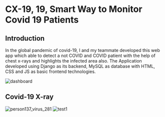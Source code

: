 # CX-19, 19, Smart Way to Monitor Covid 19 Patients

## Introduction
In the global pandemic of covid-19, I and my teammate developed this web app which able to detect a not COVID and COVID patient with the help of chest x-rays and highlights the infected area also. The Application developed using Django as its backend, MySQL as database with HTML, CSS and JS as basic frontend technologies.

![dashboard](https://user-images.githubusercontent.com/48233397/93010882-a6d03900-f5ae-11ea-9717-0f7f48603356.PNG)

## Covid-19 X-ray
![person137_virus_281](https://user-images.githubusercontent.com/48233397/93010907-e434c680-f5ae-11ea-99fe-bfa8796efe3e.jpeg)
![test1](https://user-images.githubusercontent.com/48233397/93010915-10e8de00-f5af-11ea-9968-bc1e17231e29.png)


